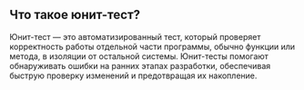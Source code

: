 ## Что такое юнит-тест?

Юнит-тест — это автоматизированный тест, который проверяет корректность работы отдельной части программы, обычно функции или метода, в изоляции от остальной системы. Юнит-тесты помогают обнаруживать ошибки на ранних этапах разработки, обеспечивая быструю проверку изменений и предотвращая их накопление.